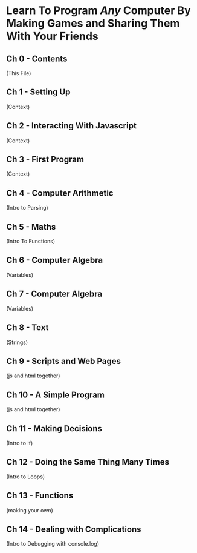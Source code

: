 
# Learn To Program _Any_ Computer By Making Games and Sharing Them With Your Friends

## Ch 0 - Contents  
(This File)

## Ch 1 - Setting Up
(Context)

## Ch 2 - Interacting With Javascript
(Context)

## Ch 3 - First Program
(Context)

## Ch 4 - Computer Arithmetic
(Intro to Parsing)

## Ch 5 - Maths
(Intro To Functions)

## Ch 6 - Computer Algebra
(Variables)

## Ch 7 - Computer Algebra
(Variables)

## Ch 8 - Text
(Strings)

## Ch 9 - Scripts and Web Pages
(js and html together)

## Ch 10 - A Simple Program
(js and html together)

## Ch 11 - Making Decisions
(Intro to If)

## Ch 12 - Doing the Same Thing Many Times
(Intro to Loops)

## Ch 13 - Functions
(making your own)

## Ch 14 - Dealing with Complications
(Intro to Debugging with console.log)
